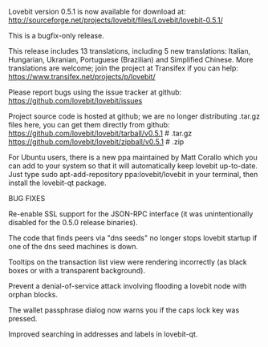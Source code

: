 Lovebit version 0.5.1 is now available for download at:
http://sourceforge.net/projects/lovebit/files/Lovebit/lovebit-0.5.1/

This is a bugfix-only release.

This release includes 13 translations, including 5 new translations:
Italian, Hungarian, Ukranian, Portuguese (Brazilian) and Simplified Chinese.
More translations are welcome; join the project at Transifex if you can help:
https://www.transifex.net/projects/p/lovebit/

Please report bugs using the issue tracker at github:
https://github.com/lovebit/lovebit/issues

Project source code is hosted at github; we are no longer
distributing .tar.gz files here, you can get them
directly from github:
https://github.com/lovebit/lovebit/tarball/v0.5.1  # .tar.gz
https://github.com/lovebit/lovebit/zipball/v0.5.1  # .zip

For Ubuntu users, there is a new ppa maintained by Matt Corallo which
you can add to your system so that it will automatically keep
lovebit up-to-date.  Just type
sudo apt-add-repository ppa:lovebit/lovebit
in your terminal, then install the lovebit-qt package.


BUG FIXES

Re-enable SSL support for the JSON-RPC interface (it was unintentionally
disabled for the 0.5.0 release binaries).

The code that finds peers via "dns seeds" no longer stops lovebit startup
if one of the dns seed machines is down.

Tooltips on the transaction list view were rendering incorrectly (as black boxes
or with a transparent background).

Prevent a denial-of-service attack involving flooding a lovebit node with
orphan blocks.

The wallet passphrase dialog now warns you if the caps lock key was pressed.

Improved searching in addresses and labels in lovebit-qt.
